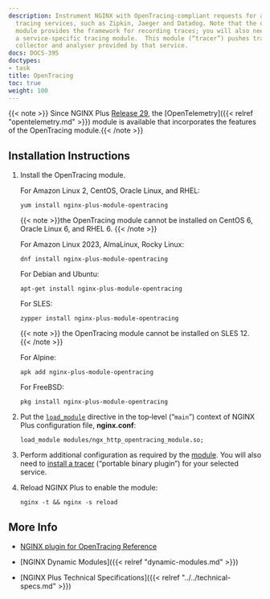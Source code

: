 ```yaml
---
description: Instrument NGINX with OpenTracing-compliant requests for a range of distributed
  tracing services, such as Zipkin, Jaeger and Datadog. Note that the opentracing
  module provides the framework for recording traces; you will also need to install
  a service-specific tracing module.  This module (“tracer”) pushes traces to the
  collector and analyser provided by that service.
docs: DOCS-395
doctypes:
- task
title: OpenTracing
toc: true
weight: 100
---
```



{{< note >}} Since NGINX Plus <a href="../../../releases/#r29">Release 29</a>, the [OpenTelemetry]({{< relref "opentelemetry.md" >}}) module is available that incorporates the features of the OpenTracing module.{{< /note >}}


<span id="install"></span>
## Installation Instructions

1. Install the OpenTracing module.

   For Amazon Linux 2, CentOS, Oracle Linux, and RHEL:

   ```shell
   yum install nginx-plus-module-opentracing
   ```
   {{< note >}}the OpenTracing module cannot be installed on CentOS 6, Oracle Linux 6, and RHEL 6. {{< /note >}}

   For Amazon Linux 2023, AlmaLinux, Rocky Linux:

   ```shell
   dnf install nginx-plus-module-opentracing
   ```

   For Debian and Ubuntu:
   
   ```shell
   apt-get install nginx-plus-module-opentracing
   ```

   For SLES:

   ```shell
   zypper install nginx-plus-module-opentracing
   ```
   {{< note >}} the OpenTracing module cannot be installed on SLES 12. {{< /note >}}

   For Alpine:

   ```shell
   apk add nginx-plus-module-opentracing
   ```

   For FreeBSD:

   ```shell
   pkg install nginx-plus-module-opentracing
   ```

2. Put the [`load_module`](https://nginx.org/en/docs/ngx_core_module.html#load_module) directive in the top‑level (“`main`”) context of NGINX Plus configuration file, **nginx.conf**:

   ```nginx
   load_module modules/ngx_http_opentracing_module.so;
   ```

3. Perform additional configuration as required by the [module](https://github.com/opentracing-contrib/nginx-opentracing). You will also need to [install a tracer](https://github.com/opentracing-contrib/nginx-opentracing#building-from-source) (“portable binary plugin”) for your selected service.

4. Reload NGINX Plus to enable the module:
   ```shell
   nginx -t && nginx -s reload
   ```


<span id="info"></span>
## More Info

* [NGINX plugin for OpenTracing Reference](https://github.com/opentracing-contrib/nginx-opentracing)

* [NGINX Dynamic Modules]({{< relref "dynamic-modules.md" >}})

* [NGINX Plus Technical Specifications]({{< relref "../../technical-specs.md" >}})
